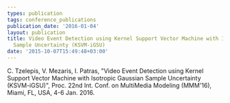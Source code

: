 ```yaml
---
types: publication
tags: conference_publications
publication_date: '2016-01-04'
layout: publication
title: Video Event Detection using Kernel Support Vector Machine with Isotropic Gaussian
  Sample Uncertainty (KSVM-iGSU)
date: '2015-10-07T15:49:48+03:00'
---
```

<p>C. Tzelepis, V. Mezaris, I. Patras, "Video Event Detection using Kernel Support Vector Machine with Isotropic Gaussian Sample Uncertainty (KSVM-iGSU)", Proc. 22nd Int. Conf. on MultiMedia Modeling (MMM'16), Miami, FL, USA, 4-6 Jan. 2016.</p>
